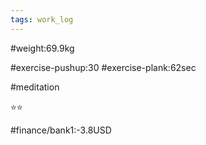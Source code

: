```yaml
---
tags: work_log
---
```


#weight:69.9kg

#exercise-pushup:30
#exercise-plank:62sec

#meditation

⭐⭐

#finance/bank1:-3.8USD


